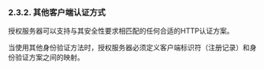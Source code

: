 ### 2.3.2. 其他客户端认证方式

授权服务器可以支持与其安全性要求相匹配的任何合适的HTTP认证方案。

当使用其他身份验证方法时，授权服务器必须定义客户端标识符（注册记录）和身份验证方案之间的映射。
